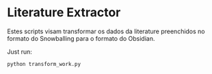 # Literature Extractor

Estes scripts visam transformar os dados da literature preenchidos no formato do Snowballing para
o formato do Obsidian.

Just run:

```shell
python transform_work.py
```